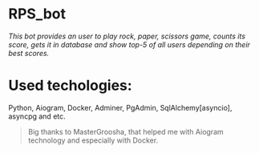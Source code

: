 # RPS_bot
*This bot provides an user to play rock, paper, scissors game, counts its score, gets it in database and show top-5 of all users depending on their best scores.*
# Used techologies: 
Python, Aiogram, Docker, Adminer, PgAdmin, SqlAlchemy[asyncio], asyncpg and etc. 
> Big thanks to MasterGroosha, that helped me with Aiogram technology and especially with Docker.
